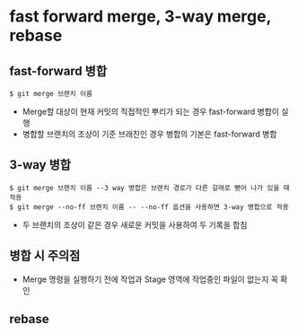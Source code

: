 # fast forward merge, 3-way merge, rebase

## fast-forward 병합
```
$ git merge 브랜치 이름
```
- Merge할 대상이 현재 커밋의 직접적인 뿌리가 되는 경우 fast-forward 병합이 실행
- 병합할 브랜치의 조상이 기준 브래친인 경우 병합의 기본은 fast-forward 병합

## 3-way 병합
```
$ git merge 브랜치 이름 --3 way 병합은 브랜치 경로가 다른 갈래로 뻗어 나가 있을 때 적용
$ git merge --no-ff 브랜치 이름 -- --no-ff 옵션을 사용하면 3-way 병합으로 적용
```
- 두 브랜치의 조상이 같은 경우 새로운 커밋을 사용하여 두 기록을 합침

## 병합 시 주의점
- Merge 명령을 실행하기 전에 작업과 Stage 영역에 작업중인 파일이 없는지 꼭 확인

## rebase

